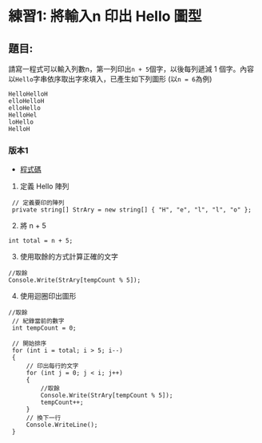 # 練習1: 將輸入n 印出 Hello 圖型

## 題目:
請寫一程式可以輸入列數n，第一列印出`n + 5`個字，以後每列遞減 1 個字。內容以`Hello`字串依序取出字來填入，已產生如下列圖形
(以`n = 6`為例)

```
HelloHelloH
elloHelloH
elloHello
HelloHel
loHello
HelloH
```

### 版本1

- [程式碼](https://github.com/LINDuke-Lin/CSharp-Exercise/blob/main/CSharpExercise/PrintHello/PrintHello1.cs)

1. 定義 Hello 陣列

```Csharp
 // 定義要印的陣列
 private string[] StrAry = new string[] { "H", "e", "l", "l", "o" };
```

2. 將 n + 5

```Csharp
int total = n + 5;
```

3. 使用取餘的方式計算正確的文字

```Csharp
//取餘
Console.Write(StrAry[tempCount % 5]);
```

4. 使用迴圈印出圖形

```Csharp
//取餘
 // 紀錄當前的數字
 int tempCount = 0;

 // 開始排序
 for (int i = total; i > 5; i--)
 {
     // 印出每行的文字
     for (int j = 0; j < i; j++)
     {
         //取餘
         Console.Write(StrAry[tempCount % 5]);
         tempCount++;
     }
     // 換下一行
     Console.WriteLine();
 }
```